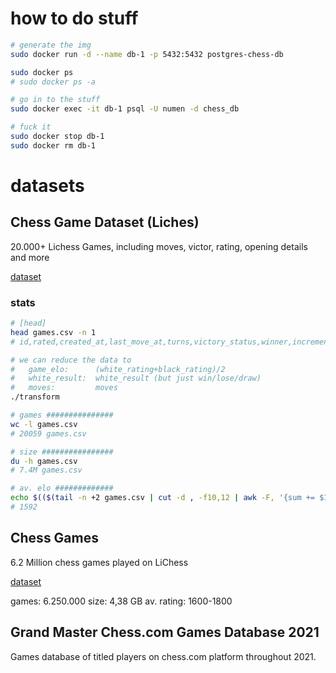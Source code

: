 # how to do stuff

```bash
# generate the img
sudo docker run -d --name db-1 -p 5432:5432 postgres-chess-db

sudo docker ps
# sudo docker ps -a

# go in to the stuff
sudo docker exec -it db-1 psql -U numen -d chess_db

# fuck it
sudo docker stop db-1
sudo docker rm db-1
```

# datasets
## Chess Game Dataset (Liches)
20.000+ Lichess Games, including moves, victor, rating, opening details and more

[dataset](https://www.kaggle.com/datasets/datasnaek/chess)

### stats
```bash
# [head]
head games.csv -n 1
# id,rated,created_at,last_move_at,turns,victory_status,winner,increment_code,white_id,white_rating,black_id,black_rating,moves,opening_eco,opening_name,opening_ply

# we can reduce the data to
#   game_elo:      (white_rating+black_rating)/2
#   white_result:  white_result (but just win/lose/draw)
#   moves:         moves
./transform

# games ###############
wc -l games.csv 
# 20059 games.csv

# size ################
du -h games.csv
# 7.4M games.csv

# av. elo #############
echo $(($(tail -n +2 games.csv | cut -d , -f10,12 | awk -F, '{sum += $1 + $2} END {print sum}') / (2 * $(($(cat games.csv | wc -l) - 1)))))
# 1592
```

## Chess Games
6.2 Million chess games played on LiChess

[dataset](https://www.kaggle.com/datasets/arevel/chess-games)

games:      6.250.000
size:       4,38 GB
av. rating: 1600-1800

## Grand Master Chess.com Games Database 2021
Games database of titled players on chess.com platform throughout 2021.
